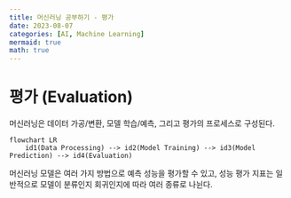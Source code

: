 ```yaml
---
title: 머신러닝 공부하기 - 평가
date: 2023-08-07
categories: [AI, Machine Learning]
mermaid: true
math: true
---
```


# 평가 (Evaluation)
머신러닝은 데이터 가공/변환, 모델 학습/예측, 그리고 평가의 프로세스로 구성된다.
~~~ mermaid
flowchart LR
    id1(Data Processing) --> id2(Model Training) --> id3(Model Prediction) --> id4(Evaluation)

~~~
머신러닝 모델은 여러 가지 방법으로 예측 성능을 평가할 수 있고, 성능 평가 지표는 일반적으로 모델이 분류인지 회귀인지에 따라 여러 종류로 나뉜다.